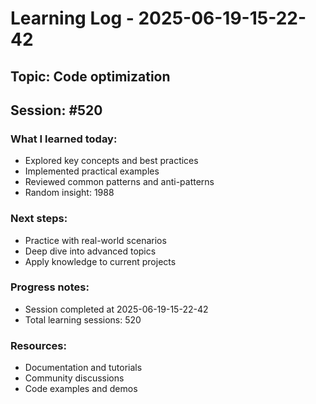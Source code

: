 # Learning Log - 2025-06-19-15-22-42

## Topic: Code optimization
## Session: #520

### What I learned today:
- Explored key concepts and best practices
- Implemented practical examples  
- Reviewed common patterns and anti-patterns
- Random insight: 1988

### Next steps:
- Practice with real-world scenarios
- Deep dive into advanced topics
- Apply knowledge to current projects

### Progress notes:
- Session completed at 2025-06-19-15-22-42
- Total learning sessions: 520

### Resources:
- Documentation and tutorials
- Community discussions
- Code examples and demos
